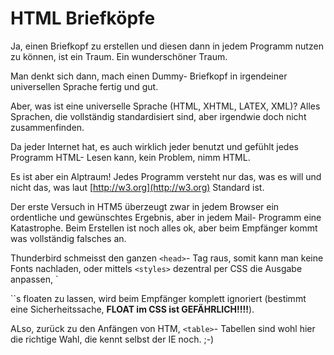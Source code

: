 # HTML Briefköpfe

Ja, einen Briefkopf zu erstellen und diesen dann in jedem Programm nutzen zu können,
ist ein Traum. Ein wunderschöner Traum.

Man denkt sich dann, mach einen Dummy- Briefkopf in irgendeiner universellen Sprache fertig und gut.

Aber, was ist eine universelle Sprache (HTML, XHTML, LATEX, XML)? Alles Sprachen, die 
vollständig standardisiert sind, aber irgendwie doch nicht zusammenfinden.

Da jeder Internet hat, es auch wirklich jeder benutzt und gefühlt jedes Programm HTML- Lesen kann, kein Problem, nimm HTML.

Es ist aber ein Alptraum! Jedes Programm versteht nur das, was es will und nicht das, was laut [http://w3.org](http://w3.org) Standard ist.

Der erste Versuch in HTM5 überzeugt zwar in jedem Browser ein ordentliche und 
gewünschtes Ergebnis, aber in jedem Mail- Programm eine Katastrophe.
Beim Erstellen ist noch alles ok, aber beim Empfänger kommt was vollständig falsches an.

Thunderbird schmeisst den ganzen `<head>`- Tag raus, somit kann man keine Fonts nachladen, oder mittels `<styles>` dezentral per CSS die Ausgabe anpassen, `<div>``s floaten zu lassen, wird beim Empfänger komplett ignoriert (bestimmt eine Sicherheitssache, **FLOAT im CSS ist GEFÄHRLICH!!!!**).

ALso, zurück zu den Anfängen von HTM, `<table>`- Tabellen sind wohl hier die richtige Wahl, die kennt selbst der IE noch. ;-)